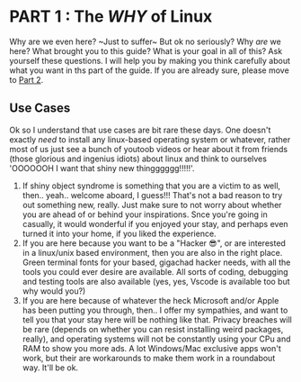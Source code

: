 # PART 1 : The _WHY_ of Linux
Why are we even here? ~Just to suffer~ But ok no seriously? Why _are_ we here? What brought you to this guide? What is your goal in all of this? Ask yourself these questions. I will help you by making you think carefully about what you want in ths part of the guide. If you are already sure, please move to [Part 2](Part_2.md).

## Use Cases
Ok so I understand that use cases are bit rare these days. One doesn't exactly _need_ to install any linux-based operating system or whatever, rather most of us just see a bunch of youtoob videos or hear about it from friends (those glorious and ingenius idiots) about linux and think to ourselves 'OOOOOOH I want that shiny new thingggggg!!!!!'.
1. If shiny object syndrome is something that you are a victim to as well, then.. yeah.. welcome aboard, I guess!!! That's not a bad reason to try out something new, really. Just make sure to not worry about whether you are ahead of or behind your inspirations. Snce you're going in casually, it would wonderful if you enjoyed your stay, and perhaps even turned it into your home, if you liked the experience.
2. If you are here because you want to be a "Hacker 😎", or are interested in a linux/unix based environment, then you are also in the right place. Green terminal fonts for your based, gigachad hacker needs, with all the tools you could ever desire are available. All sorts of coding, debugging and testing tools are also available (yes, yes, Vscode is available too but why would you?)
3. If you are here because of whatever the heck Microsoft and/or Apple has been putting you through, then.. I offer my sympathies, and want to tell you that your stay here will be nothing like that. Privacy breaches will be rare (depends on whether you can resist installing weird packages, really), and operating systems will not be constantly using your CPu and RAM to show you more ads. A lot Windows/Mac exclusive apps won't work, but their are workarounds to make them work in a roundabout way. It'll be ok.

## 
